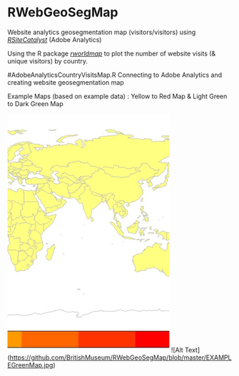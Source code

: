 # RWebGeoSegMap
Website analytics geosegmentation map (visitors/visitors) using [*RSiteCatalyst*](https://github.com/randyzwitch/RSiteCatalyst) (Adobe Analytics)

Using the R package [*rworldmap*](https://cran.r-project.org/web/packages/rworldmap/) to plot the number of website visits (& unique visitors) by country.

#AdobeAnalyticsCountryVisitsMap.R
Connecting to Adobe Analytics and creating website geosegmentation map

Example Maps (based on example data) : Yellow to Red Map & Light Green to Dark Green Map

![Alt Text](https://github.com/BritishMuseum/RWebGeoSegMap/blob/master/EXAMPLEYellowRedMap.jpg)
![Alt Text] (https://github.com/BritishMuseum/RWebGeoSegMap/blob/master/EXAMPLEGreenMap.jpg)

